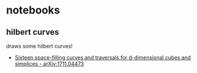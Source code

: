 # notebooks

## hilbert curves

draws some hilbert curves!

* [Sixteen space-filling curves and traversals for d-dimensional cubes and simplices - arXiv:1711.04473](https://arxiv.org/abs/1711.04473)

